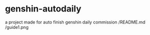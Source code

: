 # genshin-autodaily
a project made for auto finish genshin daily commission
/README.md  
/guide1.png  

